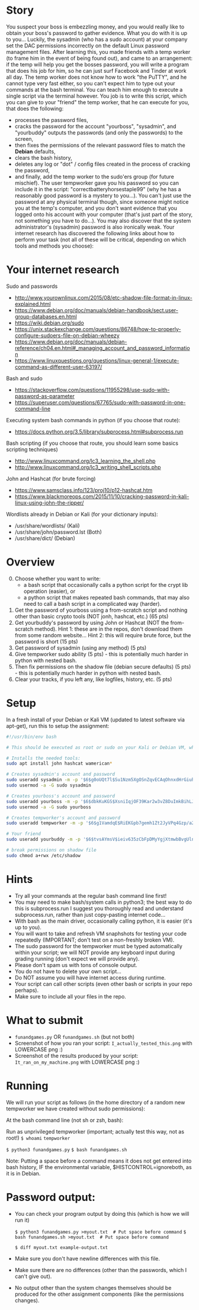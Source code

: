 # Story
You suspect your boss is embezzling money, and you would really like to obtain your boss's password to gather evidence.
What you do with it is up to you...
Luckily, the sysadmin (who has a sudo account) at your company set the DAC permissions incorrectly on the default Linux password management files.
After learning this, you made friends with a temp worker (to frame him in the event of being found out), and came to an arrangement: 
if the temp will help you get the bosses password, you will write a program that does his job for him, so he can just surf Facebook and Tinder at work all day.
The temp worker does not know how to work "the PuTTY", and he cannot type very fast either, so you can't expect him to type out your commands at the bash terminal.
You can teach him enough to execute a single script via the terminal however.
You job is to write this script, which you can give to your "friend" the temp worker, that he can execute for you, that does the following: 
* processes the password files, 
* cracks the password for the account "yourboss", "sysadmin", and "yourbuddy"
  outputs the passwords (and only the passwords) to the screen,
* then fixes the permissions of the relevant password files to match the **Debian** defaults,
* clears the bash history,
* deletes any log or "dot" / config files created in the process of cracking the password,
* and finally, add the temp worker to the sudo'ers group (for future mischief).
The user tempworker gave you his password so you can include it in the script: "correctbatteryhorsestaple99" (why he has a reasonably good password is a mystery to you...).
You can't just use the password at any physical terminal though, since someone might notice you at the temp's computer, and you don't want evidence that you logged onto his account with your computer (that's just part of the story, not something you have to do...).
You may also discover that the system administrator's (sysadmin) password is also ironically weak.
Your internet research has discovered the following links about how to perform your task (not all of these will be critical, depending on which tools and methods you choose):

# Your internet research
Sudo and passwords
* http://www.yourownlinux.com/2015/08/etc-shadow-file-format-in-linux-explained.html
* https://www.debian.org/doc/manuals/debian-handbook/sect.user-group-databases.en.html
* https://wiki.debian.org/sudo
* https://unix.stackexchange.com/questions/86748/how-to-properly-configure-sudoers-file-on-debian-wheezy
* https://www.debian.org/doc/manuals/debian-reference/ch04.en.html#_managing_account_and_password_information
* https://www.linuxquestions.org/questions/linux-general-1/execute-command-as-different-user-63197/

Bash and sudo
* https://stackoverflow.com/questions/11955298/use-sudo-with-password-as-parameter
* https://superuser.com/questions/67765/sudo-with-password-in-one-command-line

Executing system bash commands in python (if you choose that route):
* https://docs.python.org/3.5/library/subprocess.html#subprocess.run

Bash scripting (if you choose that route, you should learn some basics scripting techniques)
* http://www.linuxcommand.org/lc3_learning_the_shell.php
* http://www.linuxcommand.org/lc3_writing_shell_scripts.php

John and Hashcat (for brute forcing)
* https://www.samsclass.info/123/proj10/p12-hashcat.htm
* https://www.blackmoreops.com/2015/11/10/cracking-password-in-kali-linux-using-john-the-ripper/

Wordlists already in Debian or Kali (for your dictionary inputs):
* /usr/share/wordlists/ (Kali)
* /usr/share/john/password.lst (Both)
* /usr/share/dict/ (Debian)

# Overview
0. Choose whether you want to write:
    * a bash script that occasionally calls a python script for the crypt lib operation (easier), or 
    * a python script that makes repeated bash commands, that may also need to call a bash script in a complicated way (harder).
1. Get the password of yourboss using a from-scratch script and nothing other than basic crypto tools (NOT jonh, hashcat, etc.) (65 pts)
2. Get yourbuddy's password by using John or Hashcat (NOT the from-scratch method).
   Hint 1: these are in the repos, don't download them from some random website...
   Hint 2: this will require brute force, but the password is short (15 pts)
3. Get password of sysadmin (using any method) (5 pts)
4. Give tempworker sudo ability (5 pts) - this is potentially much harder in python with nested bash.
5. Then fix permissions on the shadow file (debian secure defaults) (5 pts) - this is potentially much harder in python with nested bash.
6. Clear your tracks, if you left any, like logfiles, history, etc. (5 pts)

# Setup
In a fresh install of your Debian or Kali VM (updated to latest software via apt-get), 
run this to setup the assignment:

```bash
#!/usr/bin/env bash

# This should be executed as root or sudo on your Kali or Debian VM, when internet is available.

# Installs the needed tools:
sudo apt install john hashcat wamerican*

# Creates sysadmin's account and password
sudo useradd sysadmin -m -p '$6$g0oUQt7l$Su1Nzm5XgOSnZqvECAqOhnxdHrGiuhqTRRaTEdAOw2jIQzLMx32Tluv3d5lfG7O5UAPM79LKnm4voFa2GJ36O0'
sudo usermod -a -G sudo sysadmin

# Creates yourboss's account and password
sudo useradd yourboss -m -p '$6$dbkKuKGS$XsniIqjOF39Kar2w3vZ8DuImkBihLJ0wR6skCAzwIFTDfbDdgQLYCyzRrcQeouT83didVrrOiXVYVARDpX88L/'
sudo usermod -a -G sudo yourboss

# Creates tempworker's account and password
sudo useradd tempworker -m -p '$6$g1VamdqE$RiEKGpb7gemh1Zt2JyVPq4Gzp/a2wTE5CPxNu97YaFfjS4wqbL2Nj1ousP2NWrUtjoVWw2nm8KdIcHzgzkw7R.'

# Your friend
sudo useradd yourbuddy -m -p '$6$tvsAYmsV$ieiv635zCbFpDMyYgjXtmwbBvgUlnrF246mnlpLcyPqZtP2fX0Dj6sbiVUrmEWJo.zOpokV8CV38RoUwo4Osx0'

# break permissions on shadow file
sudo chmod a+rwx /etc/shadow
```

# Hints
* Try all your commands at the regular bash command line first!
* You may need to make bash/system calls in python3; the best way to do this is subprocess.run
  I suggest you thoroughly read and understand subprocess.run, rather than just copy-pasting internet code...
* With bash as the main driver, occasionally calling python, it is easier (it's up to you).
* You will want to take and refresh VM snaphshots for testing your code repeatedly (IMPORTANT; don't test on a non-freshly broken VM).
* The sudo password for the tempworker must be typed automatically within your script;
  we will NOT provide any keyboard input during grading running (don't expect we will provide any).
* Please don't spam us with tons of console output.
* You do not have to delete your own script...
* Do NOT assume you will have internet access during runtime.
* Your script can call other scripts (even other bash or scripts in your repo perhaps).
* Make sure to include all your files in the repo.

# What to submit
* `funandgames.py` OR `funandgames.sh` (but not both)
* Screenshot of how you ran your script: `I_actually_tested_this.png` with LOWERCASE png :)
* Screenshot of the results produced by your script: `It_ran_on_my_machine.png` with LOWERCASE png :)

# Running
We will run your script as follows (in the home directory of a random new tempworker we have created without sudo permissions):

At the bash command line (not sh or zsh, bash):

Run as unprivileged tempworker (important; actually test this way, not as root!)
`$ whoami`
`tempworker`

`$ python3 funandgames.py`
`$ bash funandgames.sh`

Note: Putting a space before a command means it does not get entered into bash history, IF the environmental variable, $HISTCONTROL=ignoreboth, as it is in Debian.

# Password output:
* You can check your program output by doing this (which is how we will run it)

    `$ python3 funandgames.py >myout.txt  # Put space before command`
    `$ bash funandgames.sh >myout.txt  # Put space before command`

    `$ diff myout.txt example-output.txt`

* Make sure you don't have newline differences with this file.
* Make sure there are no differences (other than the passwords, which I can't give out).
* No output other than the system changes themselves should be produced for the other assignment components (like the permissions changes).

